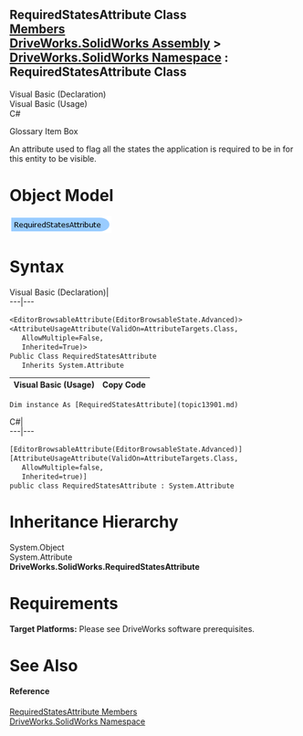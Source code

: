 RequiredStatesAttribute Class   
[Members](topic13902.md)   
[DriveWorks.SolidWorks Assembly](topic13342.md) > [DriveWorks.SolidWorks Namespace](topic13345.md) : RequiredStatesAttribute Class  
---  
  
Visual Basic (Declaration)    
Visual Basic (Usage)    
C# 

Glossary Item Box

An attribute used to flag all the states the application is required to be in for this entity to be visible. 

# Object Model

![](dotnetdiagramimages/image766.png)

# Syntax

Visual Basic (Declaration)|   
---|---  
      
    
    <EditorBrowsableAttribute(EditorBrowsableState.Advanced)>
    <AttributeUsageAttribute(ValidOn=AttributeTargets.Class, 
       AllowMultiple=False, 
       Inherited=True)>
    Public Class RequiredStatesAttribute 
       Inherits System.Attribute  
  
Visual Basic (Usage)| Copy Code  
---|---  
      
    
    Dim instance As [RequiredStatesAttribute](topic13901.md)  
  
C#|   
---|---  
      
    
    [EditorBrowsableAttribute(EditorBrowsableState.Advanced)]
    [AttributeUsageAttribute(ValidOn=AttributeTargets.Class, 
       AllowMultiple=false, 
       Inherited=true)]
    public class RequiredStatesAttribute : System.Attribute   
  
# Inheritance Hierarchy

System.Object  
System.Attribute  
**DriveWorks.SolidWorks.RequiredStatesAttribute**  


# Requirements

**Target Platforms:** Please see DriveWorks software prerequisites.

# See Also

#### Reference

[RequiredStatesAttribute Members](topic13902.md)   
[DriveWorks.SolidWorks Namespace](topic13345.md)


